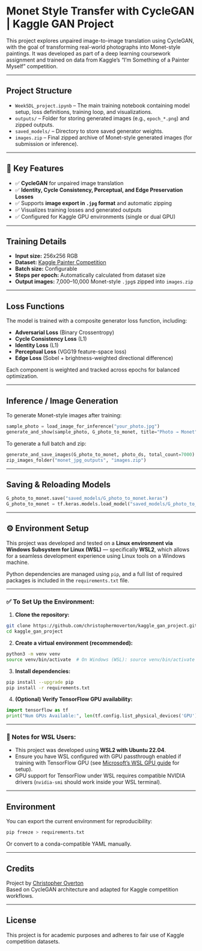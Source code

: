 


#  Monet Style Transfer with CycleGAN | Kaggle GAN Project

This project explores unpaired image-to-image translation using CycleGAN, with the goal of transforming real-world photographs into Monet-style paintings. It was developed as part of a deep learning coursework assignment and trained on data from Kaggle’s “I’m Something of a Painter Myself” competition.

---

##  Project Structure

- `Week5DL_project.ipynb` – The main training notebook containing model setup, loss definitions, training loop, and visualizations.
- `outputs/` – Folder for storing generated images (e.g., `epoch_*.png`) and zipped outputs.
- `saved_models/` – Directory to store saved generator weights.
- `images.zip` – Final zipped archive of Monet-style generated images (for submission or inference).

---

## 🚀 Key Features

- ✅ **CycleGAN** for unpaired image translation
- ✅ **Identity, Cycle Consistency, Perceptual, and Edge Preservation Losses**
- ✅ Supports **image export in `.jpg` format** and automatic zipping
- ✅ Visualizes training losses and generated outputs
- ✅ Configured for Kaggle GPU environments (single or dual GPU)

---

##  Training Details

- **Input size:** 256x256 RGB
- **Dataset:** [Kaggle Painter Competition](https://www.kaggle.com/competitions/gan-getting-started/data)
- **Batch size:** Configurable
- **Steps per epoch:** Automatically calculated from dataset size
- **Output images:** 7,000–10,000 Monet-style `.jpg`s zipped into `images.zip`

---

## Loss Functions

The model is trained with a composite generator loss function, including:

- **Adversarial Loss** (Binary Crossentropy)
- **Cycle Consistency Loss** (L1)
- **Identity Loss** (L1)
- **Perceptual Loss** (VGG19 feature-space loss)
- **Edge Loss** (Sobel + brightness-weighted directional difference)

Each component is weighted and tracked across epochs for balanced optimization.

---

##  Inference / Image Generation

To generate Monet-style images after training:

```python
sample_photo = load_image_for_inference("your_photo.jpg")
generate_and_show(sample_photo, G_photo_to_monet, title="Photo → Monet")
```

To generate a full batch and zip:

```python
generate_and_save_images(G_photo_to_monet, photo_ds, total_count=7000)
zip_images_folder("monet_jpg_outputs", "images.zip")
```

---

##  Saving & Reloading Models

```python
G_photo_to_monet.save("saved_models/G_photo_to_monet.keras")
G_photo_to_monet = tf.keras.models.load_model("saved_models/G_photo_to_monet.keras")
```

---

## ⚙️ Environment Setup

This project was developed and tested on a **Linux environment via Windows Subsystem for Linux (WSL)** — specifically **WSL2**, which allows for a seamless development experience using Linux tools on a Windows machine.

Python dependencies are managed using `pip`, and a full list of required packages is included in the `requirements.txt` file.

---

### ✅ To Set Up the Environment:

1. **Clone the repository:**

```bash
git clone https://github.com/christophermoverton/kaggle_gan_project.git
cd kaggle_gan_project
```

2. **Create a virtual environment (recommended):**

```bash
python3 -m venv venv
source venv/bin/activate  # On Windows (WSL): source venv/bin/activate
```

3. **Install dependencies:**

```bash
pip install --upgrade pip
pip install -r requirements.txt
```

4. **(Optional) Verify TensorFlow GPU availability:**

```python
import tensorflow as tf
print("Num GPUs Available:", len(tf.config.list_physical_devices('GPU')))
```

---

### 🧪 Notes for WSL Users:

- This project was developed using **WSL2 with Ubuntu 22.04**.
- Ensure you have WSL configured with GPU passthrough enabled if training with TensorFlow GPU (see [Microsoft’s WSL GPU guide](https://learn.microsoft.com/en-us/windows/ai/directml/dml-provider) for setup).
- GPU support for TensorFlow under WSL requires compatible NVIDIA drivers (`nvidia-smi` should work inside your WSL terminal).


---

##  Environment

You can export the current environment for reproducibility:

```bash
pip freeze > requirements.txt
```

Or convert to a conda-compatible YAML manually.

---

##  Credits

Project by [Christopher Overton](https://github.com/christophermoverton)  
Based on CycleGAN architecture and adapted for Kaggle competition workflows.

---

##  License

This project is for academic purposes and adheres to fair use of Kaggle competition datasets.
```

